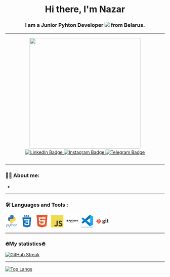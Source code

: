 <div id="header" align="center">
	<h1>Hi there, I'm Nazar</h1>
	<h3>I am a Junior Pyhton Developer <img src="https://media.giphy.com/media/ZVik7pBtu9dNS/giphy.gif" width="60"> from Belarus.</h3>
  
---

</div>
<div id="header" align="center">
  <img src="https://media.giphy.com/media/UqAlDtPrxUIT1yYmFp/giphy-downsized-large.gif" width="350" height="350"/>
</div>
<div id="badges" align="center">
 <a href="https://www.linkedin.com/in/%D0%BD%D0%B0%D0%B7%D0%B0%D1%80-%D1%83%D0%BB%D0%B0%D1%81%D0%B5%D0%B2%D0%B8%D1%87-b29a43261/">
    <img src="https://img.shields.io/badge/LinkedIn-blue?style=for-the-badge&logo=linkedin&logoColor=white" alt="LinkedIn Badge"/>
  </a>
  <a href="https://myaccount.google.com/?hl=ru&utm_source=OGB&utm_medium=act&pli=1">
    <img src="https://img.shields.io/badge/GMAIL-red?style=for-the-badge&logo=GMAIL&logoColor=white"alt="Instagram Badge"/>
  </a>
  <a href=https://t.me/ulasevich_nazar">
    <img src="https://img.shields.io/badge/Telegram-18C5FF?style=for-the-badge&logo=telegram&logoColor=white" alt="Telegram Badge"/>
  </a>
</div>
<div id="badges" align="center">
<img src="https://komarev.com/ghpvc/?username=UlasevichNazar&style=flat-square&color=blue" alt=""/>
</div>

---

### :man_technologist: **About me**:</br>
- 
---
### :hammer_and_wrench: Languages and Tools :
<div>
<img src="https://github.com/devicons/devicon/blob/master/icons/python/python-original-wordmark.svg"title="Python" alt="Python" width="40" height="40"/>&nbsp;
<img src="https://github.com/devicons/devicon/blob/master/icons/css3/css3-plain-wordmark.svg"  title="CSS3" alt="CSS" width="40" height="40"/>&nbsp;
  <img src="https://github.com/devicons/devicon/blob/master/icons/html5/html5-original.svg" title="HTML5" alt="HTML" width="40" height="40"/>&nbsp;
  <img src="https://github.com/devicons/devicon/blob/master/icons/javascript/javascript-original.svg" title="JavaScript" alt="JavaScript" width="40" height="40"/>&nbsp;
  <img src="https://github.com/devicons/devicon/blob/master/icons/pycharm/pycharm-original-wordmark.svg"title="PyCharm" alt="PyCharm" width="40" height="40"/>&nbsp;
<img src="https://github.com/devicons/devicon/blob/master/icons/vscode/vscode-original-wordmark.svg"title="VS Code" alt="VS Code" width="40" height="40"/>&nbsp;
  <img src="https://github.com/devicons/devicon/blob/master/icons/git/git-original-wordmark.svg" title="Git" **alt="Git" width="40" height="40"/>
</div>

---
### :fire:My statistics:fire:
[![GitHub Streak](http://github-readme-streak-stats.herokuapp.com?user=UlasevichNazar&theme=java-dark&hide_border=%D0%B8%D1%81%D1%82%D0%B8%D0%BD%D0%BD%D1%8B%D0%B9&border_radius=10)](https://git.io/streak-stats)

---
[![Top Langs](https://github-readme-stats.vercel.app/api/top-langs/?username=UlasevichNazar&layout=compact&theme=vision-friendly-dark)](https://github.com/anuraghazra/github-readme-stats)
